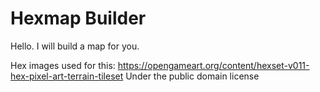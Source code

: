 # Hexmap Builder
Hello. I will build a map for you.


Hex images used for this: https://opengameart.org/content/hexset-v011-hex-pixel-art-terrain-tileset
Under the public domain license

